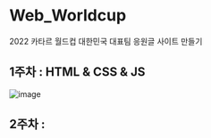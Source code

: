 # Web_Worldcup
 2022 카타르 월드컵 대한민국 대표팀 응원글 사이트 만들기
 
 ## 1주차 : HTML & CSS & JS
 
 ![image](https://user-images.githubusercontent.com/87745990/201534494-7935c92e-0381-4517-b94d-6bc5ca1c8384.png)

## 2주차 : 
